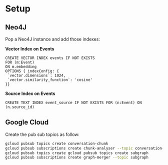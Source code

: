 # Setup

## Neo4J

Pop a Neo4J instance and add those indexes:

**Vector Index on Events**

```cypher
CREATE VECTOR INDEX events IF NOT EXISTS
FOR (m:Event)
ON m.embedding
OPTIONS { indexConfig: {
 `vector.dimensions`: 1024,
 `vector.similarity_function`: 'cosine'
}}
```

**Source Index on Events**
```cypher
CREATE TEXT INDEX event_source IF NOT EXISTS FOR (n:Event) ON (n.source_id)
```
## Google Cloud

Create the pub sub topics as follow:

```bash
gcloud pubsub topics create conversation-chunk
gcloud pubsub subscriptions create chunk-analyser --topic conversation-chunk
gcloud pubsub topics create gcloud pubsub topics create subgraph
gcloud pubsub subscriptions create graph-merger --topic subgraph
```

